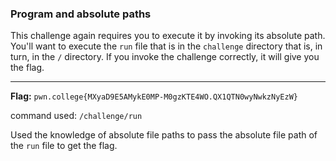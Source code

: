 ### Program and absolute paths

This challenge again requires you to execute it by invoking its absolute path. You'll want to execute the `run` file that is in the `challenge` directory that is, in turn, in the `/` directory. If you invoke the challenge correctly, it will give you the flag.

--- 
**Flag:** `pwn.college{MXyaD9E5AMykE0MP-M0gzKTE4WO.QX1QTN0wyNwkzNyEzW}`

command used: `/challenge/run`

Used the knowledge of absolute file paths to pass the absolute file path of the `run` file to get the flag. 
